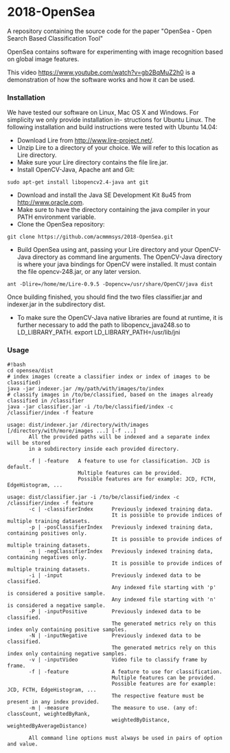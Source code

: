 # 2018-OpenSea
A repository containing the source code for the paper "OpenSea - Open Search Based Classification Tool"

OpenSea contains software for experimenting with image recognition based on global image features.

This video https://www.youtube.com/watch?v=gb2BqMuZ2h0 is a demonstration of how the software works and how it can be used. 

### Installation ###

We have tested our software on Linux, Mac OS X and Windows. For simplicity we only provide installation in- structions for Ubuntu Linux. The following installation and build instructions were tested with Ubuntu 14.04:

* Download Lire from http://www.lire-project.net/.
* Unzip Lire to a directory of your choice. We will refer to this location as Lire directory.
* Make sure your Lire directory contains the file lire.jar.
* Install OpenCV-Java, Apache ant and Git:
```
sudo apt-get install libopencv2.4-java ant git
```
* Download and install the Java SE Development Kit 8u45 from http://www.oracle.com.
* Make sure to have the directory containing the java compiler in your PATH environment variable.
* Clone the OpenSea repository:
```
git clone https://github.com/acmmmsys/2018-OpenSea.git
```
* Build OpenSea using ant, passing your Lire directory and your OpenCV-Java directory as command line arguments. The OpenCV-Java directory is where your java bindings for OpenCV were installed. It must contain the file opencv-248.jar, or any later version.
```
ant -Dlire=/home/me/Lire-0.9.5 -Dopencv=/usr/share/OpenCV/java dist
```
Once building finished, you should find the two files classifier.jar and indexer.jar in the subdirectory dist.
* To make sure the OpenCV-Java native libraries are found at runtime, it is further necessary to add the path to libopencv_java248.so to LD_LIBRARY_PATH. export LD_LIBRARY_PATH=/usr/lib/jni


### Usage ###

```
#!bash
cd opensea/dist
# index images (create a classifier index or index of images to be classified)
java -jar indexer.jar /my/path/with/images/to/index
# classify images in /to/be/classified, based on the images already classified in /classifier
java -jar classifier.jar -i /to/be/classified/index -c /classifier/index -f feature
```
```
usage: dist/indexer.jar /directory/with/images [/directory/with/more/images ...] [-f ...]
       All the provided paths will be indexed and a separate index will be stored
       in a subdirectory inside each provided directory.

       -f | -feature   A feature to use for classification. JCD is default.
                       Multiple features can be provided.
                       Possible features are for example: JCD, FCTH, EdgeHistogram, ...
```
```
usage: dist/classifier.jar -i /to/be/classified/index -c /classifier/index -f feature
       -c | -classifierIndex      Previously indexed training data.
                                  It is possible to provide indices of multiple training datasets.
       -p | -posClassifierIndex   Previously indexed training data, containing positives only.
                                  It is possible to provide indices of multiple training datasets.
       -n | -negClassifierIndex   Previously indexed training data, containing negatives only.
                                  It is possible to provide indices of multiple training datasets.
       -i | -input                Previously indexed data to be classified.
                                  Any indexed file starting with 'p' is considered a positive sample.
                                  Any indexed file starting with 'n' is considered a negative sample.
       -P | -inputPositive        Previously indexed data to be classified.
                                  The generated metrics rely on this index only containing positive samples.
       -N | -inputNegative        Previously indexed data to be classified.
                                  The generated metrics rely on this index only containing negative samples.
       -v | -inputVideo           Video file to classify frame by frame.
       -f | -feature              A feature to use for classification.
                                  Multiple features can be provided.
                                  Possible features are for example: JCD, FCTH, EdgeHistogram, ...
                                  The respective feature must be present in any index provided.
       -m | -measure              The measure to use. (any of: classCount, weightedByRank,
                                  weightedByDistance, weightedByAverageDistance)

       All command line options must always be used in pairs of option and value.
```